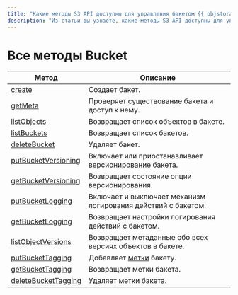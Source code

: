 ```yaml
---
title: "Какие методы S3 API доступны для управления бакетом {{ objstorage-full-name }}"
description: "Из статьи вы узнаете, какие методы S3 API доступны для управления бакетом."
---
```


# Все методы Bucket


Метод | Описание
----- | -----
[create](bucket/create.md) | Создает бакет.
[getMeta](bucket/getmeta.md) | Проверяет существование бакета и доступ к нему.
[listObjects](bucket/listobjects.md) | Возвращает список объектов в бакете.
[listBuckets](bucket/list.md) | Возвращает список бакетов.
[deleteBucket](bucket/delete.md) | Удаляет бакет.
[putBucketVersioning](bucket/putBucketVersioning.md) | Включает или приостанавливает версионирование бакета.
[getBucketVersioning](bucket/getBucketVersioning.md) | Возвращает состояние опции версионирования.
[putBucketLogging](bucket/putBucketLogging.md) | Включает и выключает механизм логирования действий с бакетом.
[getBucketLogging](bucket/getBucketLogging.md) | Возвращает настройки логирования действий с бакетом.
[listObjectVersions](bucket/listObjectVersions.md) | Возвращает метаданные обо всех версиях объектов в бакете.
[putBucketTagging](bucket/putbuckettagging.md) | Добавляет [метки](../../concepts/tags.md) бакету.
[getBucketTagging](bucket/getbuckettagging.md) | Возвращает метки бакета.
[deleteBucketTagging](bucket/deletebuckettagging.md) | Удаляет метки бакета.



